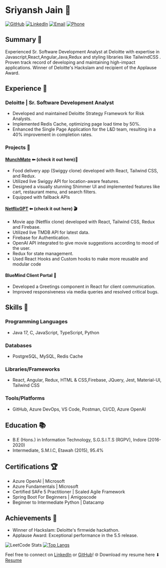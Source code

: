 # Sriyansh Jain 🚀

[![GitHub](https://img.shields.io/badge/Github-Sriyanshjain-blue)](https://github.com/Sriyanshjain) [![LinkedIn](https://img.shields.io/badge/LinkedIn-Sriyansh%20Jain-blue)](https://www.linkedin.com/in/sriyansh-jain-35b876157/) [![Email](https://img.shields.io/badge/Email-sriyanshjain1997%40gmail.com-green)](mailto:sriyanshjain1997@gmail.com) [![Phone](https://img.shields.io/badge/Phone-+91%208077778418-blue)]()

## Summary 🌟

Experienced Sr. Software Development Analyst at Deloitte with expertise in Javascript,React,Angular,Java,Redux and styling libraries like TailwindCSS . Proven track record of developing and maintaining high-impact applications. Winner of Deloitte's Hackslam and recipient of the Applause Award.

## Experience 💼

### Deloitte | Sr. Software Development Analyst
- Developed and maintained Deloitte Strategy Framework for Risk Analysts.
- Implemented Redis Cache, optimizing page load time by 50%.
- Enhanced the Single Page Application for the L&D team, resulting in a 40% improvement in completion rates.

### Projects 🚀

#### [MunchMate](https://swiggyclonesriyansh.vercel.app/)  ⬅ (check it out here)🍔
- Food delivery app (Swiggy clone) developed with React, Tailwind CSS, and Redux.
- Utilized live Swiggy API for location-aware features.
- Designed a visually stunning Shimmer UI and implemented features like cart, restaurant menu, and search filters.
- Equipped with fallback APIs

#### [NetflixGPT](https://funflixsriyansh.vercel.app) ⬅ (check it out here) 🎬
- Movie app (Netflix clone) developed with React, Tailwind CSS, Redux and Firebase.
- Utilized live TMDB API for latest data.
- Firebase for Authentication.
- OpenAI API integrated to give movie suggestions according to mood of the user.
- Redux for state management.
- Used React Hooks and Custom hooks to make more reusable and modular code


#### BlueMind Client Portal 💼
- Developed a Greetings component in React for client communication.
- Improved responsiveness via media queries and resolved critical bugs.

## Skills 🚀

### Programming Languages
- Java 17, C, JavaScript, TypeScript, Python

### Databases
- PostgreSQL, MySQL, Redis Cache

### Libraries/Frameworks
- React, Angular, Redux, HTML & CSS,Firebase, JQuery, Jest, Material-UI, Tailwind CSS

### Tools/Platforms
- GitHub, Azure DevOps, VS Code, Postman, CI/CD, Azure OpenAI

## Education 📚

- B.E (Hons.) in Information Technology, S.G.S.I.T.S (RGPV), Indore (2016-2020)
- Intermediate, S.M.I.C, Etawah (2015), 95.4%

## Certifications 🏆

- Azure OpenAI | Microsoft
- Azure Fundamentals | Microsoft
- Certified SAFe 5 Practitioner | Scaled Agile Framework
- Spring Boot For Beginners | Amigoscode
- Beginner to Intermediate Python | Datacamp

## Achievements 🏅

- Winner of Hackslam: Deloitte's firmwide hackathon.
- Applause Award: Exceptional performance in the 5.5 release.

![LeetCode Stats](https://leetcard.jacoblin.cool/sriyanshjain1997?theme=light&font=Padauk)
[![Top Langs](https://github-readme-stats.vercel.app/api/top-langs/?username=Sriyanshjain&layout=donut)](https://github.com/anuraghazra/github-readme-stats)

Feel free to connect on [LinkedIn](https://www.linkedin.com/in/sriyansh-jain-35b876157/) or [GitHub](https://github.com/Sriyanshjain)! 🌐
Download my resume here ⬇ [Resume](https://drive.google.com/file/d/1_DSmpM6H6M7Ze123kZg3fgW_qT4YJoQI/view?usp=drivesdk)
